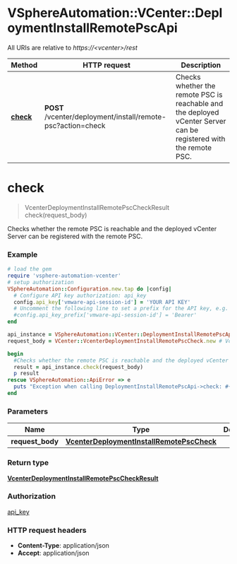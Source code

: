 # VSphereAutomation::VCenter::DeploymentInstallRemotePscApi

All URIs are relative to *https://&lt;vcenter&gt;/rest*

Method | HTTP request | Description
------------- | ------------- | -------------
[**check**](DeploymentInstallRemotePscApi.md#check) | **POST** /vcenter/deployment/install/remote-psc?action&#x3D;check | Checks whether the remote PSC is reachable and the deployed vCenter Server can be registered with the remote PSC.


# **check**
> VcenterDeploymentInstallRemotePscCheckResult check(request_body)

Checks whether the remote PSC is reachable and the deployed vCenter Server can be registered with the remote PSC.

### Example
```ruby
# load the gem
require 'vsphere-automation-vcenter'
# setup authorization
VSphereAutomation::Configuration.new.tap do |config|
  # Configure API key authorization: api_key
  config.api_key['vmware-api-session-id'] = 'YOUR API KEY'
  # Uncomment the following line to set a prefix for the API key, e.g. 'Bearer' (defaults to nil)
  #config.api_key_prefix['vmware-api-session-id'] = 'Bearer'
end

api_instance = VSphereAutomation::VCenter::DeploymentInstallRemotePscApi.new
request_body = VCenter::VcenterDeploymentInstallRemotePscCheck.new # VcenterDeploymentInstallRemotePscCheck | 

begin
  #Checks whether the remote PSC is reachable and the deployed vCenter Server can be registered with the remote PSC.
  result = api_instance.check(request_body)
  p result
rescue VSphereAutomation::ApiError => e
  puts "Exception when calling DeploymentInstallRemotePscApi->check: #{e}"
end
```

### Parameters

Name | Type | Description  | Notes
------------- | ------------- | ------------- | -------------
 **request_body** | [**VcenterDeploymentInstallRemotePscCheck**](VcenterDeploymentInstallRemotePscCheck.md)|  | 

### Return type

[**VcenterDeploymentInstallRemotePscCheckResult**](VcenterDeploymentInstallRemotePscCheckResult.md)

### Authorization

[api_key](../README.md#api_key)

### HTTP request headers

 - **Content-Type**: application/json
 - **Accept**: application/json



